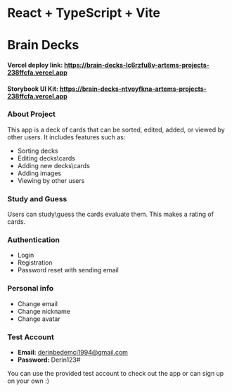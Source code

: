 # React + TypeScript + Vite
# Brain Decks

#### Vercel deploy link: https://brain-decks-lc6rzfu8v-artems-projects-238ffcfa.vercel.app
#### Storybook UI Kit: https://brain-decks-ntvoyfkna-artems-projects-238ffcfa.vercel.app

### About Project

This app is a deck of cards that can be sorted, edited, added, or viewed by other users. It includes features such as:

- Sorting decks
- Editing decks\cards
- Adding new decks\cards
- Adding images
- Viewing by other users

### Study and Guess

Users can study\guess the cards evaluate them. This makes a rating of cards.

### Authentication

- Login
- Registration
- Password reset with sending email

### Personal info

- Change email
- Change nickname
- Change avatar

### Test Account

- **Email:** derinbedemci1994@gmail.com
- **Password:** Derin123#

You can use the provided test account to check out the app or can sign up on your own :)
